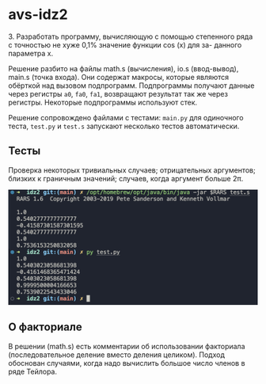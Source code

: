 # avs-idz2

3\. Разработать программу, вычисляющую с помощью степенного ряда с точностью не хуже 0,1% значение функции cos (x) для за- данного параметра x.

Решение разбито на файлы math.s (вычисления), io.s (ввод-вывод), main.s (точка входа). Они содержат макросы, которые являются обёрткой над вызовом подпрограмм. Подпрограммы получают данные через регистры `a0`, `fa0`, `fa1`, возвращают результат так же через регистры. Некоторые подпрограммы используют стек.

Решение сопровождено файлами с тестами: `main.py` для одиночного теста, `test.py` и `test.s` запускают несколько тестов автоматически.

## Тесты

Проверка некоторых тривиальных случаев; отрицательных аргументов; близких к граничным значений; случаев, когда аргумент больше 2π.

![Тесты](./assets/img1.png)

## О факториале

В решении (math.s) есть комментарии об использовании факториала (последовательное деление вместо деления целиком). Подход обоснован случаями, когда надо вычислить большое число членов в ряде Тейлора.
